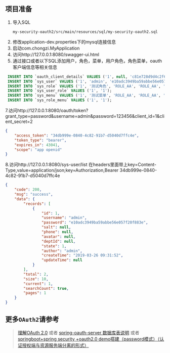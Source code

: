 ## 项目准备

1. 导入SQL
	```file
	my-security-oauth2/src/main/resources/sql/my-security-oauth2.sql
	```
2. 修改application-dev.properties下的mysql连接信息
3. 启动com.chongzi.MyApplication
4. 访问http://127.0.0.1:8080/swagger-ui.html
5. 通过接口或者以下SQL添加用户，角色，菜单，用户角色，角色菜单，oauth客户端信息等相关信息
 ```sql
  INSERT INTO `oauth_client_details` VALUES ('1', null, 'c81e728d9d4c2f636f067f89cc14862c', 'app,openid', 'password,authorization_code', 'https://www.baidu.com', null, null, null, null, '');
  INSERT INTO `sys_user` VALUES ('1', 'admin', 'e10adc3949ba59abbe56e057f20f883e', null, null, null, null, '1', 'admin', '2019-03-26 09:31:52', null);
  INSERT INTO `sys_role` VALUES ('1', '测试角色', 'ROLE_AA', 'ROLE_AA', '1', 'chongzi', '2019-03-25 19:52:34', '2019-03-25 19:52:37');
  INSERT INTO `sys_user_role` VALUES ('1', '1');
  INSERT INTO `sys_menu` VALUES ('1', '测试菜单', 'ROLE_AA', 'ROLE_AA', '0', 'ROLE_AA', 'ROLE_AA', '1', '1', '1', '虫子', '2019-03-25 19:53:19', '2019-03-25 19:53:21');
  INSERT INTO `sys_role_menu` VALUES ('1', '1');
 ```
7.访问http://127.0.0.1:8080/oauth/token?grant_type=password&username=admin&password=123456&client_id=1&client_secret=2
```json
{
    "access_token": "34db999e-0840-4c82-91b7-d5040d7ffc4e",
    "token_type": "bearer",
    "expires_in": 43041,
    "scope": "app openid"
}
```
8.访问http://127.0.0.1:8080/sys-user/list
  在headers里面带上key=Content-Type,value=application/json;key=Authorization,Bearer 34db999e-0840-4c82-91b7-d5040d7ffc4e
```json
{
    "code": 200,
    "msg": "success",
    "data": {
        "records": [
            {
                "id": 1,
                "username": "admin",
                "password": "e10adc3949ba59abbe56e057f20f883e",
                "salt": null,
                "phone": null,
                "avatar": null,
                "deptId": null,
                "state": 1,
                "author": "admin",
                "createTime": "2019-03-26 09:31:52",
                "updateTime": null
            }
        ],
        "total": 2,
        "size": 10,
        "current": 1,
        "searchCount": true,
        "pages": 1
    }
}
```

## 更多`OAuth2`请参考
> [理解OAuth 2.0](http://www.ruanyifeng.com/blog/2014/05/oauth_2_0.html) 或者 
> [spring-oauth-server 数据库表说明](http://andaily.com/spring-oauth-server/db_table_description.html) 或者
> [springboot+spring security +oauth2.0 demo搭建（password模式）（认证授权端与资源服务端分离的形式）](https://www.cnblogs.com/hetutu-5238/p/10022963.html)